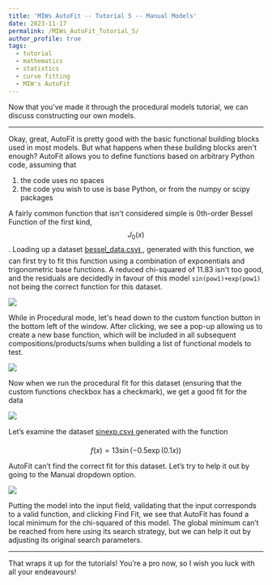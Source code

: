 ```yaml
---
title: 'MIWs AutoFit -- Tutorial 5 -- Manual Models'
date: 2023-11-17
permalink: /MIWs_AutoFit_Tutorial_5/
author_profile: true
tags:
  - tutorial
  - mathematics
  - statistics
  - curve fitting
  - MIW's AutoFit
---
```


Now that you’ve made it through the procedural models tutorial, we can discuss constructing our own models.

---

Okay, great, AutoFit is pretty good with the basic functional building blocks used in most models. But what happens when
these building blocks aren't enough? AutoFit allows you to define functions based on arbitrary Python code, assuming
that 

1. the code uses no spaces
2. the code you wish to use is base Python, or from the numpy or scipy packages

A fairly common function that isn't considered simple is 0th-order Bessel Function of the first kind, $$J_0(x)$$. 
Loading up a dataset
<a href="http://mattingliswhalen.github.io/data/MIWsAutoFitTutorial/bessel_data.csv">
bessel_data.csv⭳
</a>, generated with this function, we can first try to fit this function using a 
combination of exponentials and trigonometric base functions.
A reduced chi-squared of 11.83 isn't too good, and the residuals are decidedly in favour of this model 
`sin(pow1)+exp(pow1)` not being the correct function for this dataset.

<img src="https://mattingliswhalen.github.io/images/MIWsAutoFitTutorial/bessel_proc.png">


While in Procedural mode, let's head down to the custom function button in the bottom left of the window. 
After clicking, we see a pop-up allowing us to create a new base function, which will be included in all subsequent
compositions/products/sums when building a list of functional models to test.

<img src="https://mattingliswhalen.github.io/images/MIWsAutoFitTutorial/bessel_custom_func.png">

Now when we run the procedural fit for this dataset (ensuring that the custom functions checkbox has a checkmark), 
we get a good fit for the data

<img src="https://mattingliswhalen.github.io/images/MIWsAutoFitTutorial/bessel_bessel.png">


Let’s examine the dataset 
<a href="http://mattingliswhalen.github.io/data/MIWsAutoFitTutorial/sudakov.csv">
sinexp.csv⭳
</a> generated with the function

$$f(x) = 13\sin(-0.5\exp(0.1x))$$

AutoFit can’t find the correct fit for this dataset. Let’s try to help it out by going to the Manual dropdown option.

<img src="https://mattingliswhalen.github.io/images/MIWsAutoFitTutorial/sinexp.png">

Putting the model into the input field, validating that the input corresponds to a valid function, and 
clicking Find Fit, we see that AutoFit has found a local minimum for the chi-squared of this model. 
The global minimum can’t be reached from here using its search strategy, but we can help it out by 
adjusting its original search parameters.


---

That wraps it up for the tutorials! You’re a pro now, so I wish you luck with all your endeavours!
